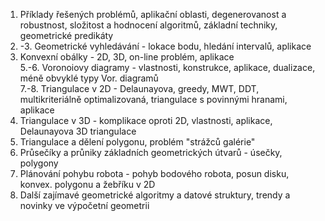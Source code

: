 1. Příklady řešených problémů, aplikační oblasti, degenerovanost a robustnost, složitost a hodnocení algoritmů, základní techniky, geometrické predikáty  
2. -3. Geometrické vyhledávání - lokace bodu, hledání intervalů, aplikace  
4. Konvexní obálky - 2D, 3D, on-line problém, aplikace  
5.-6. Voronoiovy diagramy - vlastnosti, konstrukce, aplikace, dualizace, méně obvyklé typy Vor. diagramů  
7.-8. Triangulace v 2D - Delaunayova, greedy, MWT, DDT, multikriteriálně optimalizovaná, triangulace s povinnými hranami, aplikace  
9. Triangulace v 3D - komplikace oproti 2D, vlastnosti, aplikace, Delaunayova 3D triangulace  
10. Triangulace a dělení polygonu, problém "strážců galérie"  
11. Průsečíky a průniky základních geometrických útvarů - úsečky, polygony  
12. Plánování pohybu robota - pohyb bodového robota, posun disku, konvex. polygonu a žebříku v 2D  
13. Další zajímavé geometrické algoritmy a datové struktury, trendy a novinky ve výpočetní geometrii